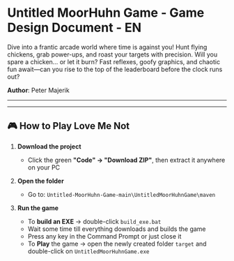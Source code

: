 # **Untitled MoorHuhn Game - Game Design Document - EN**
Dive into a frantic arcade world where time is against you! Hunt flying chickens, grab power-ups, and roast your targets with precision. Will you spare a chicken… or let it burn? Fast reflexes, goofy graphics, and chaotic fun await—can you rise to the top of the leaderboard before the clock runs out?

**Author**: Peter Majerik

---

---

## 🎮 How to Play Love Me Not

1. **Download the project**
   - Click the green **"Code" → "Download ZIP"**, then extract it anywhere on your PC

2. **Open the folder**
   - Go to: `Untitled-MoorHuhn-Game-main\UntitledMoorHuhnGame\maven`

3. **Run the game**
   - To **build an EXE** → double-click `build_exe.bat`
   - Wait some time till everything downloads and builds the game
   - Press any key in the Command Prompt or just close it
   - To **Play** the game → open the newly created folder `target` and double-click on `UntitledMoorHuhnGame.exe`
